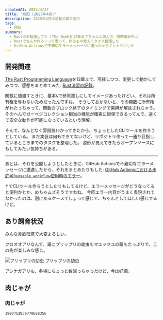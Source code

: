 ```yaml
---
createdAt: 2025/4/27
title: "月記 (2025年4月)"
description: 2025年4月の活動の振り返り
tags: 
  - 月記
summary:
  - Rustのお勉強してた (The Bookを12章までちゃんと読んで、随時進め中…)
  - Rustでなんか作ろ～って思って、作るもの考えてタスク整理した
  - GitHub Actionsで不親切エラーメッセージに遭ったからエントリにした
---
```


## 開発関連

[The Rust Programming Language](https://doc.rust-jp.rs/book-ja/)を12章まで、写経しつつ、変更して動かしてみつつ、感想をまとめてみた: [Rust演習の記録](/blog/rust-exercises)。

関数に値渡すときに、基本`&`で参照渡しにしてイメージあったけどい、それは所有権を奪わないためだったんですね。
そうしておかないと、その関数に所有権がわたっちゃって、関数のブロック終了のタイミングで束縛が解放されちゃう。
そのへんでガーベジコレクション相当の機能が確実に担保できるってんで、速くて安全な動作が可能になっているという理解。

そんで、なんとなく雰囲気わかってきたから、ちょっとしたCLIツールを作ろうとしている。
まだ実装は何もできてないけど、リポジトリ作って一通り目指しているところまでのタスクを整理した。
姿形が見えてきたらオープンソースにもしてみたい気持ちがある。

---

あとは、それを公開しようとしたときに、GitHub Actionsで不親切なエラーメッセージに遭遇したから、それをまとめたりもした: [GitHub Actionsにおける未許可`Reusable workflow`使用時のエラー](/blog/github-action-error-not-allowed/)。

↑でCLIツール作ろうとしたりもしてるけど、エラーメッセージがどうなってると便利かとか、めちゃムズそうですわね。
今回エラー内容がうまく表現されてなかったのは、別にあるケースでしょって感じで、ちゃんとしてほしい感じするけど。

## あり飼育状況

みんな食欲旺盛で大変よろしい。

クロオオアリなんて、巣にプリップリの幼虫もマユッマユの繭もたっぷりで、この先が楽しみな感じ。

![プリップリの幼虫](/2025-04-ant-puripuri.jpg)
プリップリの幼虫

アシナガアリも、冬場にちょっと数減っちゃったけど、今は好調。

## 肉じゃが

### 肉じゃが

```twitter
1907752835770626356
```
